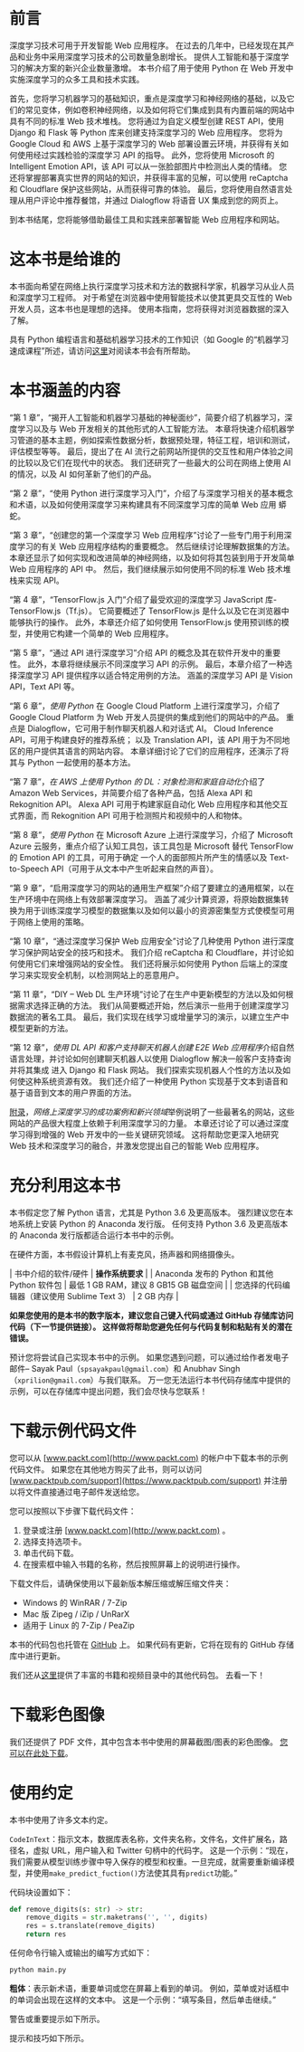# 前言

深度学习技术可用于开发智能 Web 应用程序。 在过去的几年中，已经发现在其产品和业务中采用深度学习技术的公司数量急剧增长。 提供人工智能和基于深度学习的解决方案的新兴企业数量激增。 本书介绍了用于使用 Python 在 Web 开发中实施深度学习的众多工具和技术实践。

首先，您将学习机器学习的基础知识，重点是深度学习和神经网络的基础，以及它们的常见变体，例如卷积神经网络，以及如何将它们集成到具有内置前端的网站中 具有不同的标准 Web 技术堆栈。 您将通过为自定义模型创建 REST API，使用 Django 和 Flask 等 Python 库来创建支持深度学习的 Web 应用程序。 您将为 Google Cloud 和 AWS 上基于深度学习的 Web 部署设置云环境，并获得有关如何使用经过实践检验的深度学习 API 的指导。 此外，您将使用 Microsoft 的 Intelligent Emotion API，该 API 可以从一张脸部图片中检测出人类的情绪。 您还将掌握部署真实世界的网站的知识，并获得丰富的见解，可以使用 reCaptcha 和 Cloudflare 保护这些网站，从而获得可靠的体验。 最后，您将使用自然语言处理从用户评论中推荐餐馆，并通过 Dialogflow 将语音 UX 集成到您的网页上。

到本书结尾，您将能够借助最佳工具和实践来部署智能 Web 应用程序和网站。

# 这本书是给谁的

本书面向希望在网络上执行深度学习技术和方法的数据科学家，机器学习从业人员和深度学习工程师。 对于希望在浏览器中使用智能技术以使其更具交互性的 Web 开发人员，这本书也是理想的选择。 使用本指南，您将获得对浏览器数据的深入了解。

具有 Python 编程语言和基础机器学习技术的工作知识（如 Google 的“机器学习速成课程”所述，请访问[这里](https://developers.google.com/machine-learning/crash-course)对阅读本书会有所帮助。

# 本书涵盖的内容

“第 1 章”，“揭开人工智能和机器学习基础的神秘面纱”，简要介绍了机器学习，深度学习以及与 Web 开发相关的其他形式的人工智能方法。 本章将快速介绍机器学习管道的基本主题，例如探索性数据分析，数据预处理，特征工程，培训和测试，评估模型等等。 最后，提出了在 AI 流行之前网站所提供的交互性和用户体验之间的比较以及它们在现代中的状态。 我们还研究了一些最大的公司在网络上使用 AI 的情况，以及 AI 如何革新了他们的产品。

“第 2 章”，“使用 Python 进行深度学习入门”，介绍了与深度学习相关的基本概念和术语，以及如何使用深度学习来构建具有不同深度学习库的简单 Web 应用 蟒蛇。

“第 3 章”，“创建您的第一个深度学习 Web 应用程序”讨论了一些专门用于利用深度学习的有关 Web 应用程序结构的重要概念。 然后继续讨论理解数据集的方法。 本章还显示了如何实现和改进简单的神经网络，以及如何将其包装到用于开发简单 Web 应用程序的 API 中。 然后，我们继续展示如何使用不同的标准 Web 技术堆栈来实现 API。

“第 4 章”，“TensorFlow.js 入门”介绍了最受欢迎的深度学习 JavaScript 库-TensorFlow.js（Tf.js）。 它简要概述了 TensorFlow.js 是什么以及它在浏览器中能够执行的操作。 此外，本章还介绍了如何使用 TensorFlow.js 使用预训练的模型，并使用它构建一个简单的 Web 应用程序。

“第 5 章”，“通过 API 进行深度学习”介绍 API 的概念及其在软件开发中的重要性。 此外，本章将继续展示不同深度学习 API 的示例。 最后，本章介绍了一种选择深度学习 API 提供程序以适合特定用例的方法。 涵盖的深度学习 API 是 Vision API，Text API 等。

“第 6 章”，*使用 Python* 在 Google Cloud Platform 上进行深度学习，介绍了 Google Cloud Platform 为 Web 开发人员提供的集成到他们的网站中的产品。 重点是 Dialogflow，它可用于制作聊天机器人和对话式 AI。 Cloud Inference API，可用于构建良好的推荐系统； 以及 Translation API，该 API 用于为不同地区的用户提供其语言的网站内容。 本章详细讨论了它们的应用程序，还演示了将其与 Python 一起使用的基本方法。

“第 7 章”，*在 AWS 上使用 Python 的 DL：对象检测和家庭自动化*介绍了 Amazon Web Services，并简要介绍了各种产品，包括 Alexa API 和 Rekognition API。 Alexa API 可用于构建家庭自动化 Web 应用程序和其他交互式界面，而 Rekognition API 可用于检测照片和视频中的人和物体。

“第 8 章”，*使用 Python* 在 Microsoft Azure 上进行深度学习，介绍了 Microsoft Azure 云服务，重点介绍了认知工具包，该工具包是 Microsoft 替代 TensorFlow 的 Emotion API 的工具，可用于确定 一个人的面部照片所产生的情感以及 Text-to-Speech API（可用于从文本中产生听起来自然的声音）。

“第 9 章”，“启用深度学习的网站的通用生产框架”介绍了要建立的通用框架，以在生产环境中在网络上有效部署深度学习。 涵盖了减少计算资源，将原始数据集转换为用于训练深度学习模型的数据集以及如何以最小的资源密集型方式使模型可用于网络上使用的策略。

“第 10 章”，“通过深度学习保护 Web 应用安全”讨论了几种使用 Python 进行深度学习保护网站安全的技巧和技术。 我们介绍 reCaptcha 和 Cloudflare，并讨论如何使用它们来增强网站的安全性。 我们还将展示如何使用 Python 后端上的深度学习来实现安全机制，以检测网站上的恶意用户。

“第 11 章”，“DIY – Web DL 生产环境”讨论了在生产中更新模型的方法以及如何根据需求选择正确的方法。 我们从简要概述开始，然后演示一些用于创建深度学习数据流的著名工具。 最后，我们实现在线学习或增量学习的演示，以建立生产中模型更新的方法。

“第 12 章”，*使用 DL API 和客户支持聊天机器人创建 E2E Web 应用程序*介绍自然语言处理，并讨论如何创建聊天机器人以使用 Dialogflow 解决一般客户支持查询并将其集成 进入 Django 和 Flask 网站。 我们探索实现机器人个性的方法以及如何使这种系统资源有效。 我们还介绍了一种使用 Python 实现基于文本到语音和基于语音到文本的用户界面的方法。

[附录](../Text/13.html)，*网络上深度学习的成功案例和新兴领域*举例说明了一些最著名的网站，这些网站的产品很大程度上依赖于利用深度学习的力量。 本章还讨论了可以通过深度学习得到增强的 Web 开发中的一些关键研究领域。 这将帮助您更深入地研究 Web 技术和深度学习的融合，并激发您提出自己的智能 Web 应用程序。

# 充分利用这本书

本书假定您了解 Python 语言，尤其是 Python 3.6 及更高版本。 强烈建议您在本地系统上安装 Python 的 Anaconda 发行版。 任何支持 Python 3.6 及更高版本的 Anaconda 发行版都适合运行本书中的示例。

在硬件方面，本书假设计算机上有麦克风，扬声器和网络摄像头。

| 书中介绍的软件/硬件 | **操作系统要求** |
| Anaconda 发布的 Python 和其他 Python 软件包 | 最低 1 GB RAM，建议 8 GB15 GB 磁盘空间 |
| 您选择的代码编辑器（建议使用 Sublime Text 3） | 2 GB 内存 |

**如果您使用的是本书的数字版本，建议您自己键入代码或通过 GitHub 存储库访问代码（下一节提供链接）。 这样做将帮助您避免任何与代码复制和粘贴有关的潜在错误。**

预计您将尝试自己实现本书中的示例。 如果您遇到问题，可以通过给作者发电子邮件– Sayak Paul（`spsayakpaul@gmail.com`）和 Anubhav Singh（`xprilion@gmail.com`）与我们联系。 万一您无法运行本书代码存储库中提供的示例，可以在存储库中提出问题，我们会尽快与您联系！

# 下载示例代码文件

您可以从 [www.packt.com](http://www.packt.com) 的帐户中下载本书的示例代码文件。 如果您在其他地方购买了此书，则可以访问 [www.packtpub.com/support](https://www.packtpub.com/support) 并注册以将文件直接通过电子邮件发送给您。

您可以按照以下步骤下载代码文件：

1.  登录或注册 [www.packt.com](http://www.packt.com) 。
2.  选择支持选项卡。
3.  单击代码下载。
4.  在搜索框中输入书籍的名称，然后按照屏幕上的说明进行操作。

下载文件后，请确保使用以下最新版本解压缩或解压缩文件夹：

*   Windows 的 WinRAR / 7-Zip
*   Mac 版 Zipeg / iZip / UnRarX
*   适用于 Linux 的 7-Zip / PeaZip

本书的代码包也托管在 [GitHub](https://github.com/PacktPublishing/Hands-On-Python-Deep-Learning-for-Web) 上。 如果代码有更新，它将在现有的 GitHub 存储库中进行更新。

我们还从[这里](https://github.com/PacktPublishing/)提供了丰富的书籍和视频目录中的其他代码包。 去看一下！

# 下载彩色图像

我们还提供了 PDF 文件，其中包含本书中使用的屏幕截图/图表的彩色图像。 [您可以在此处下载](http://www.packtpub.com/sites/default/files/downloads/9781789956085_ColorImages.pdf)。

# 使用约定

本书中使用了许多文本约定。

`CodeInText`：指示文本，数据库表名称，文件夹名称，文件名，文件扩展名，路径名，虚拟 URL，用户输入和 Twitter 句柄中的代码字。 这是一个示例：“现在，我们需要从模型训练步骤中导入保存的模型和权重。一旦完成，就需要重新编译模型，并使用`make_predict_fuction()`方法使其具有`predict`功能。”

代码块设置如下：

```py
def remove_digits(s: str) -> str:
    remove_digits = str.maketrans('', '', digits)
    res = s.translate(remove_digits)
    return res
```

任何命令行输入或输出的编写方式如下：

```py
python main.py
```

**粗体**：表示新术语，重要单词或您在屏幕上看到的单词。 例如，菜单或对话框中的单词会出现在这样的文本中。 这是一个示例：“填写条目，然后单击继续。”

警告或重要提示如下所示。

提示和技巧如下所示。
